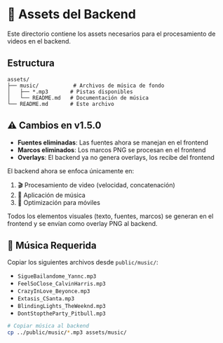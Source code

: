 # 🎵 Assets del Backend

Este directorio contiene los assets necesarios para el procesamiento de videos en el backend.

## Estructura

```
assets/
├── music/           # Archivos de música de fondo
│   ├── *.mp3       # Pistas disponibles
│   └── README.md   # Documentación de música
└── README.md       # Este archivo
```

## ⚠️ Cambios en v1.5.0

- **Fuentes eliminadas**: Las fuentes ahora se manejan en el frontend
- **Marcos eliminados**: Los marcos PNG se procesan en el frontend  
- **Overlays**: El backend ya no genera overlays, los recibe del frontend

El backend ahora se enfoca únicamente en:
1. 🎬 Procesamiento de video (velocidad, concatenación)
2. 🎵 Aplicación de música
3. 📱 Optimización para móviles

Todos los elementos visuales (texto, fuentes, marcos) se generan en el frontend y se envían como overlay PNG al backend.

## 🎵 Música Requerida

Copiar los siguientes archivos desde `public/music/`:
- `SigueBailandome_Yannc.mp3`
- `FeelSoClose_CalvinHarris.mp3`
- `CrazyInLove_Beyonce.mp3`
- `Extasis_CSanta.mp3`
- `BlindingLights_TheWeeknd.mp3`
- `DontStoptheParty_Pitbull.mp3`

```bash
# Copiar música al backend
cp ../public/music/*.mp3 assets/music/
```
